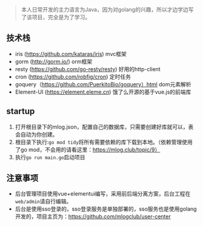 > 本人日常开发的主力语言为Java，因为对golang的兴趣，所以才边学边写了该项目，完全是为了学习。

## 技术栈

- iris (https://github.com/kataras/iris) mvc框架
- gorm (http://gorm.io/) orm框架
- resty (https://github.com/go-resty/resty) 好用的http-client
- cron (https://github.com/robfig/cron) 定时任务
- goquery（https://github.com/PuerkitoBio/goquery）html dom元素解析
- Element-UI (https://element.eleme.cn) 饿了么开源的基于vue.js的前端库 


## startup

1. 打开根目录下的mlog.json，配置自己的数据库，只需要创建好库就可以，表会自动为你创建。
2. 根目录下执行:`go mod tidy`将所有需要依赖的库下载到本地。（依赖管理使用了go mod，不会用的请看这里：https://mlog.club/topic/9）
3. 执行`go run main.go`启动项目

## 注意事项

- 后台管理项目使用vue+elementui编写，采用前后端分离方案，后台工程在`web/admin`请自行编辑。
- 后台是使用sso登录的，sso登录服务是单独部署的，sso服务也是使用golang开发的，项目主页为：https://github.com/mlogclub/user-center
